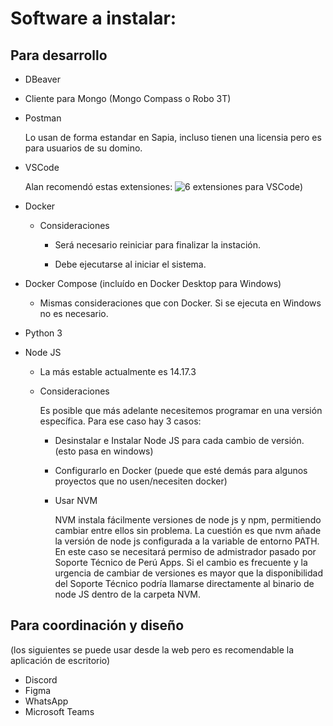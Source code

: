 # Software a instalar:

## Para desarrollo

- DBeaver

- Cliente para Mongo (Mongo Compass o Robo 3T)

- Postman

  Lo usan de forma estandar en Sapia, incluso tienen una licensia pero es para usuarios de su domino.

- VSCode

  Alan recomendó estas extensiones: ![6 extensiones para VSCode](https://media.discordapp.net/attachments/861674535262093335/861995197700243456/unknown.png?width=675&height=670))

- Docker
 
  - Consideraciones

    - Será necesario reiniciar para finalizar la instación.
 
    - Debe ejecutarse al iniciar el sistema.
    
- Docker Compose (incluído en Docker Desktop para Windows)

    - Mismas consideraciones que con Docker. Si se ejecuta en Windows no es necesario.


- Python 3
- Node JS

  - La más estable actualmente es 14.17.3

  - Consideraciones

    Es posible que más adelante necesitemos programar en una versión específica. Para ese caso hay 3 casos:

    - Desinstalar e Instalar Node JS para cada cambio de versión. (esto pasa en windows)

    - Configurarlo en Docker (puede que esté demás para algunos proyectos que no usen/necesiten docker)

    - Usar NVM

      NVM instala fácilmente versiones de node js y npm, permitiendo cambiar entre ellos sin problema.
      La cuestión es que nvm añade la versión de node js configurada a la variable de entorno PATH. En este caso se necesitará permiso de admistrador pasado por Soporte Técnico de Perú Apps. Si el cambio es frecuente y la urgencia de cambiar de versiones es mayor que la disponibilidad del Soporte Técnico podría llamarse directamente al binario de node JS dentro de la carpeta NVM.

## Para coordinación y diseño

(los siguientes se puede usar desde la web pero es recomendable la aplicación de escritorio)

- Discord
- Figma
- WhatsApp
- Microsoft Teams
